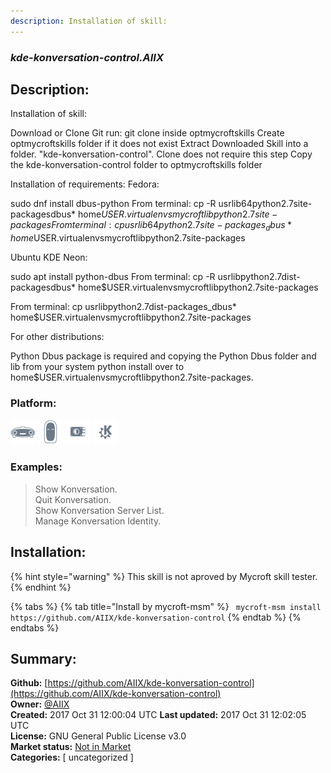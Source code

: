 ```yaml
---
description: Installation of skill:
---
```


### _kde-konversation-control.AIIX_  
## Description:  
Installation of skill:

Download or Clone Git run: git clone  inside optmycroftskills
Create optmycroftskills folder if it does not exist
Extract Downloaded Skill into a folder. "kde-konversation-control". Clone does not require this step
Copy the kde-konversation-control folder to optmycroftskills folder

Installation of requirements:
Fedora:

sudo dnf install dbus-python
From terminal: cp -R usrlib64python2.7site-packagesdbus* home$USER.virtualenvsmycroftlibpython2.7site-packages
From terminal: cp usrlib64python2.7site-packages_dbus* home$USER.virtualenvsmycroftlibpython2.7site-packages

Ubuntu  KDE Neon:

sudo apt install python-dbus
From terminal: cp -R usrlibpython2.7dist-packagesdbus* home$USER.virtualenvsmycroftlibpython2.7site-packages

From terminal: cp usrlibpython2.7dist-packages_dbus* home$USER.virtualenvsmycroftlibpython2.7site-packages


For other distributions:

Python Dbus package is required and copying the Python Dbus folder and lib from your system python install over to home$USER.virtualenvsmycroftlibpython2.7site-packages.
  
  
### Platform:  
 ![Mark I](../.gitbook/assets/mark-1-icon.png)  ![Mark II](../.gitbook/assets/mark-2-icon.png)  ![Picroft](../.gitbook/assets/picroft-icon.png)  ![plasmoid](../.gitbook/assets/kde.png)   
### Examples:  
> Show Konversation.  
> Quit Konversation.  
> Show Konversation Server List.  
> Manage Konversation Identity.  
  
## Installation:  
{% hint style="warning" %}
This skill is not aproved by Mycroft skill tester.
{% endhint %}
    
{% tabs %}
{% tab title="Install by mycroft-msm" %}
``` mycroft-msm install https://github.com/AIIX/kde-konversation-control```
{% endtab %}
  {% endtabs %}
    
## Summary:  
**Github:** [https://github.com/AIIX/kde-konversation-control](https://github.com/AIIX/kde-konversation-control)  
**Owner:** [@AIIX](https://github.com/AIIX)  
**Created:** 2017 Oct 31 12:00:04 UTC  **Last updated:** 2017 Oct 31 12:02:05 UTC  
**License:** GNU General Public License v3.0  
**Market status:** [Not in Market](https://market.mycroft.ai/skill/)  
**Categories:** [ uncategorized ]   
